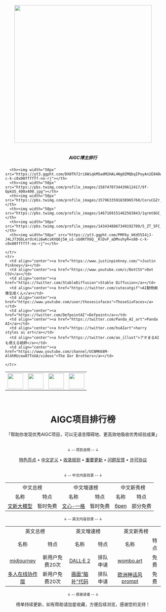 


<div align="center"> <img width="444px" src="https://i.postimg.cc/prGCqKGy/tmp5cezo8rw.png"/> </div>
<br/>

<h5 align="center">AIGC博主排行</h2>


<table>
    <tr>
      <th><img width="50px" src="https://pbs.twimg.com/profile_images/1114993116711411713/CotPNPM8_400x400.png"></th>
      <th><img width="50px" src="https://yt3.ggpht.com/ytc/AMLnZu-xFnM_aSsoTDsysqBZfjJiVVmCtAKLWlXyFk5S=s88-c-k-c0x00ffffff-no-rj"></th>
      <th><img width="50px" src="https://pbs.twimg.com/profile_images/1578475268183715841/POMU2pX1_400x400.jpg"></th>
      <th><img width="50px" src="https://pbs.twimg.com/profile_images/1033610447151226880/N2d6idh4_400x400.jpg"></th>
  
      <th><img width="50px" src="https://yt3.ggpht.com/DX0Th72ri6WiqkM5adM2HAL4Ng0ZMQbqIPoyAn2E84Dw2gX6sHKkSMSGYI3VtS4IVwkPiFUqDA=s88-c-k-c0x00ffffff-no-rj"></th>
      <th><img width="50px" src="https://pbs.twimg.com/profile_images/1587470734439612417/9f-OpkUS_400x400.jpg"></th>
      <th><img width="50px" src="https://pbs.twimg.com/profile_images/1579633591838965760/CoruCGZr_400x400.jpg"></th>
      <th><img width="50px" src="https://pbs.twimg.com/profile_images/1467169151462563843/1qrmt8GC_400x400.jpg"></th>
      <th><img width="50px" src="https://pbs.twimg.com/profile_images/1434348867349192709/5_ZT_5FC_400x400.jpg"></th>
      <th><img width="50px" src="https://yt3.ggpht.com/PMF6y_kKd55I4jJ-J4LJ73GbLerdc4ii6wKcsKXQ6j5A_u1-sb8RfX6Q__KlDvF_aDMvuhyR=s88-c-k-c0x00ffffff-no-rj"></th>
    
    </tr>
    <tr>
      <td align="center"><a href="https://www.justinpinkney.com/">Justin Pinkney</a></td>
      <td align="center"><a href="https://www.youtube.com/c/DotCSV">Dot CSV</a></td>
      <td align="center"><a href="https://twitter.com/StableDiffusion">Stable Diffusion</a></td>
      <td align="center"><a href="https://twitter.com/cutecatgif">AI動物画像生成くん</a></td>
      <td align="center"><a href="https://www.youtube.com/user/thosesixfaces">ThoseSixFaces</a></td>
      <td align="center"><a href="https://twitter.com/DefpointAI">Defpoint</a></td>
      <td align="center"><a href="https://twitter.com/Panda_AI_art">Panda AI</a></td>
      <td align="center"><a href="https://twitter.com/hsAIart">harry styles ai art</a></td>
      <td align="center"><a href="https://twitter.com/ao_illust">アオまるAIも使える絵師</a></td>
      <td align="center"><a href="https://www.youtube.com/channel/UCNMK68M-Al4hRUcew07TnUA/videos">The Dor Brothers</a></td>

    </tr>
  </table>
<br/>


<h1 align="center">AIGC项目排行榜</h1>

<div align="center">
    「帮助你发现优秀AIGC项目，可以无语言障碍地、更高效地吸收优秀经验成果」
</div>

<br />

<div align="center">
    <p><sub>↓ -- 项目说明 -- ↓</sub></p>
    <a href="content/docs/features.md">特色亮点</a> •
    <a href="content/docs/definition_of_Chinese_repo.md">中文定义</a> •
    <a href="content/docs/inclusion_rules.md">收录规则</a> •
    <a href="content/docs/milestone.md">重要更新</a> •
    <a href="content/docs/feedback.md">问题反馈</a> •
    <a href="LICENSE.md">许可协议</a>
</div>

<br />


<div align="center">
    <p><sub>↓ -- 中文内容目录 -- ↓</sub></p>
    <table>
        <tr>
            <td colspan="2" align="center">中文总榜</td>
            <td colspan="2" align="center">中文增速榜</td>  
            <td colspan="2" align="center">中文新秀榜</td>
        </tr>
        <tr>
            <td align="center">名称</td>
            <td align="center">特点</td>
            <td align="center">名称</td>
            <td align="center">特点</td>
            <td align="center">名称</td>
            <td align="center">特点</td>
        </tr>
        <tr>
            <td align="center"><a href="content/charts/overall/software/All-Language.md">文新大模型</a></td> 
            <td align="center">暂时免费</td> 
            <td align="center"><a href="https://yige.baidu.com/#/">文心-一格</a></td> 
            <td align="center">暂时免费</td> 
            <td align="center"><a href="https://6pen.art/">6pen</a></td> 
            <td align="center">部分免费</td> 
        </tr>
    </table>
    
 </div>


<div align="center">
    <p><sub>↓ -- 英文内容目录 -- ↓</sub></p>
    <table>
        <tr>
            <td colspan="2" align="center">英文总榜</td>
            <td colspan="2" align="center">英文增速榜</td>  
            <td colspan="2" align="center">英文新秀榜</td>
        </tr>
        <tr>
            <td align="center">名称</td>
            <td align="center">特点</td>
            <td align="center">名称</td>
            <td align="center">特点</td>
            <td align="center">名称</td>
            <td align="center">特点</td>
        </tr>
        <tr>
            <td align="center"><a href="https://www.midjourney.com/home/">midjourney</a></td> 
            <td align="center">新用户免费20次</td> 
            <td align="center"><a href="https://openai.com/dall-e-2/">DALL·E 2</a></td> 
            <td align="center">排队申请</td> 
            <td align="center"><a href="https://dream.ai/create">wombo.art</a></td> 
            <td align="center">免费</td> 
        </tr>
          <tr>
            <td align="center"><a href="https://huggingface.co/spaces/huggingface-projects/stable-diffusion-multiplayer?roomid=room-0">多人在线协作版</a></td> 
            <td align="center">新用户免费20次</td> 
            <td align="center"><a href="https://github.com/lkwq007/stablediffusion-infinity">画面“脑补”代码</a></td> 
            <td align="center">排队申请</td> 
            <td align="center"><a href="https://lexica.art/?continueFlag=7ae9b80c05f2dacf7596693366d17cbf">欧洲神话风prompt</a></td> 
            <td align="center">免费</td> 
        </tr>
    </table>
    
    
 </div>

<div align="center">
    <p><sub>↓ -- 感谢读者 -- ↓</sub></p>
    榜单持续更新，如有帮助请加星收藏，方便后续浏览，感谢您的支持！
</div>

